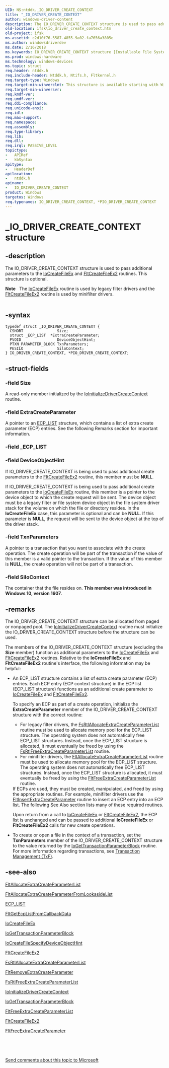 ```yaml
---
UID: NS:ntddk._IO_DRIVER_CREATE_CONTEXT
title: "_IO_DRIVER_CREATE_CONTEXT"
author: windows-driver-content
description: The IO_DRIVER_CREATE_CONTEXT structure is used to pass additional parameters to the IoCreateFileEx and FltCreateFileEx2 routines.
old-location: ifsk\io_driver_create_context.htm
old-project: ifsk
ms.assetid: c2d10f76-5587-4855-9a02-fa7656a3805e
ms.author: windowsdriverdev
ms.date: 2/16/2018
ms.keywords: IO_DRIVER_CREATE_CONTEXT structure [Installable File System Drivers], PIO_DRIVER_CREATE_CONTEXT structure pointer [Installable File System Drivers], *PIO_DRIVER_CREATE_CONTEXT, fileinformationstructures_d5939ca3-7c95-4788-bec9-b2d4cc7dd45b.xml, ifsk.io_driver_create_context, IO_DRIVER_CREATE_CONTEXT, PIO_DRIVER_CREATE_CONTEXT, ntddk/PIO_DRIVER_CREATE_CONTEXT, ntddk/IO_DRIVER_CREATE_CONTEXT, _IO_DRIVER_CREATE_CONTEXT
ms.prod: windows-hardware
ms.technology: windows-devices
ms.topic: struct
req.header: ntddk.h
req.include-header: Ntddk.h, Ntifs.h, Fltkernel.h
req.target-type: Windows
req.target-min-winverclnt: This structure is available starting with Windows Vista.
req.target-min-winversvr: 
req.kmdf-ver: 
req.umdf-ver: 
req.ddi-compliance: 
req.unicode-ansi: 
req.idl: 
req.max-support: 
req.namespace: 
req.assembly: 
req.type-library: 
req.lib: 
req.dll: 
req.irql: PASSIVE_LEVEL
topictype:
-	APIRef
-	kbSyntax
apitype:
-	HeaderDef
apilocation:
-	ntddk.h
apiname:
-	IO_DRIVER_CREATE_CONTEXT
product: Windows
targetos: Windows
req.typenames: IO_DRIVER_CREATE_CONTEXT, *PIO_DRIVER_CREATE_CONTEXT
---
```


# _IO_DRIVER_CREATE_CONTEXT structure


## -description


The IO_DRIVER_CREATE_CONTEXT structure is used to pass additional parameters to the <a href="..\ntddk\nf-ntddk-iocreatefileex.md">IoCreateFileEx</a> and <a href="..\fltkernel\nf-fltkernel-fltcreatefileex2.md">FltCreateFileEx2</a> routines. This structure is optional.
<div class="alert"><b>Note</b>    The <a href="..\ntddk\nf-ntddk-iocreatefileex.md">IoCreateFileEx</a> routine is used by legacy filter drivers and the <a href="..\fltkernel\nf-fltkernel-fltcreatefileex2.md">FltCreateFileEx2</a> routine is used by minifilter drivers.</div><div> </div>

## -syntax


````
typedef struct _IO_DRIVER_CREATE_CONTEXT {
  CSHORT               Size;
  struct _ECP_LIST  *ExtraCreateParameter;
  PVOID                DeviceObjectHint;
  PTXN_PARAMETER_BLOCK TxnParameters;
  PESILO               SiloContext;
} IO_DRIVER_CREATE_CONTEXT, *PIO_DRIVER_CREATE_CONTEXT;
````


## -struct-fields




### -field Size

A read-only member initialized by the <a href="..\ntddk\nf-ntddk-ioinitializedrivercreatecontext.md">IoInitializeDriverCreateContext</a> routine.


### -field ExtraCreateParameter

A pointer to an <a href="https://msdn.microsoft.com/library/windows/hardware/ff540148">ECP_LIST</a> structure, which contains a list of extra create parameter (ECP) entries.  See the following Remarks section for important information.


### -field _ECP_LIST

 


### -field DeviceObjectHint

If IO_DRIVER_CREATE_CONTEXT is being used to pass additional create parameters to the <a href="..\fltkernel\nf-fltkernel-fltcreatefileex2.md">FltCreateFileEx2</a> routine, this member must be <b>NULL</b>.

If IO_DRIVER_CREATE_CONTEXT is being used to pass additional create parameters to the <a href="..\ntddk\nf-ntddk-iocreatefileex.md">IoCreateFileEx</a> routine, this member is a pointer to the device object to which the create request will be sent. The device object must be a legacy filter or file system device object in the file system driver stack for the volume on which the file or directory resides. In the <b>IoCreateFileEx</b> case, this parameter is optional and can be <b>NULL</b>. If this parameter is <b>NULL</b>, the request will be sent to the device object at the top of the driver stack.


### -field TxnParameters

A pointer to a transaction that you want to associate with the create operation. The create operation will be part of the transaction if the value of this member is a valid pointer to the transaction. If the value of this member is <b>NULL</b>, the create operation will not be part of a transaction.


### -field SiloContext

The container that the file resides on. <b>This member was introduced in Windows 10, version 1607</b>.


## -remarks



The IO_DRIVER_CREATE_CONTEXT structure can be allocated from paged or nonpaged pool. The <a href="..\ntddk\nf-ntddk-ioinitializedrivercreatecontext.md">IoInitializeDriverCreateContext</a> routine must initialize the IO_DRIVER_CREATE_CONTEXT structure before the structure can be used. 

The members of the IO_DRIVER_CREATE_CONTEXT structure (excluding the <b>Size</b> member) function as additional parameters to the <a href="..\ntddk\nf-ntddk-iocreatefileex.md">IoCreateFileEx</a> and <a href="..\fltkernel\nf-fltkernel-fltcreatefileex2.md">FltCreateFileEx2</a> routines.  Relative to the <b>IoCreateFileEx</b> and <b>FltCreateFileEx2</b> routine's interface, the following information may be helpful:

<ul>
<li>
An ECP_LIST structure contains a list of extra create parameter (ECP) entries.  Each ECP entry (ECP context structure) in the ECP list (ECP_LIST structure) functions as an additional create parameter to <a href="..\ntddk\nf-ntddk-iocreatefileex.md">IoCreateFileEx</a> and <a href="..\fltkernel\nf-fltkernel-fltcreatefileex2.md">FltCreateFileEx2</a>.

To specify an ECP as part of a create operation, initialize the <b>ExtraCreateParameter</b> member of the IO_DRIVER_CREATE_CONTEXT structure with the correct routine:

<ul>
<li> For legacy filter drivers, the <a href="..\ntifs\nf-ntifs-fsrtlallocateextracreateparameterlist.md">FsRtlAllocateExtraCreateParameterList</a> routine must be used to allocate memory pool for the ECP_LIST structure.  The operating system does not automatically free ECP_LIST structures. Instead, once the ECP_LIST structure is allocated, it must eventually be freed by using the <a href="..\ntifs\nf-ntifs-fsrtlfreeextracreateparameterlist.md">FsRtlFreeExtraCreateParameterList</a> routine.</li>
<li> For minifilter drivers, the <a href="..\fltkernel\nf-fltkernel-fltallocateextracreateparameterlist.md">FltAllocateExtraCreateParameterList</a> routine must be used to allocate memory pool for the ECP_LIST structure.  The operating system does not automatically free ECP_LIST structures. Instead, once the ECP_LIST structure is allocated, it must eventually be freed by using the <a href="..\fltkernel\nf-fltkernel-fltfreeextracreateparameterlist.md">FltFreeExtraCreateParameterList</a> routine.</li>
</ul>
If ECPs are used, they must be created, manipulated, and freed by using the appropriate routines.  For example, minifilter drivers use the <a href="..\fltkernel\nf-fltkernel-fltinsertextracreateparameter.md">FltInsertExtraCreateParameter</a> routine to insert an ECP entry into an ECP list.  The following See Also section lists many of these required routines.

Upon return from a call to <a href="..\ntddk\nf-ntddk-iocreatefileex.md">IoCreateFileEx</a> or <a href="..\fltkernel\nf-fltkernel-fltcreatefileex2.md">FltCreateFileEx2</a>, the ECP list is unchanged and can be passed to additional <b>IoCreateFileEx</b> or <b>FltCreateFileEx2</b> calls for new create operations.

</li>
<li>
 To create or open a file in the context of a transaction, set the <b>TxnParameters</b> member of the IO_DRIVER_CREATE_CONTEXT structure to the value returned by the <a href="..\ntddk\nf-ntddk-iogettransactionparameterblock.md">IoGetTransactionParameterBlock</a> routine.  For more information regarding transactions, see <a href="http://go.microsoft.com/fwlink/p/?linkid=66161">Transaction Management (TxF)</a>.

</li>
</ul>



## -see-also

<a href="..\fltkernel\nf-fltkernel-fltallocateextracreateparameterlist.md">FltAllocateExtraCreateParameterList</a>



<a href="..\fltkernel\nf-fltkernel-fltallocateextracreateparameterfromlookasidelist.md">FltAllocateExtraCreateParameterFromLookasideList</a>



<a href="https://msdn.microsoft.com/library/windows/hardware/ff540148">ECP_LIST</a>



<a href="..\fltkernel\nf-fltkernel-fltgetecplistfromcallbackdata.md">FltGetEcpListFromCallbackData</a>



<a href="..\ntddk\nf-ntddk-iocreatefileex.md">IoCreateFileEx</a>



<a href="..\ntddk\nf-ntddk-iogettransactionparameterblock.md">IoGetTransactionParameterBlock</a>



<a href="..\ntddk\nf-ntddk-iocreatefilespecifydeviceobjecthint.md">IoCreateFileSpecifyDeviceObjectHint</a>



<a href="..\fltkernel\nf-fltkernel-fltcreatefileex2.md">FltCreateFileEx2</a>



<a href="..\ntifs\nf-ntifs-fsrtlallocateextracreateparameterlist.md">FsRtlAllocateExtraCreateParameterList</a>



<a href="..\fltkernel\nf-fltkernel-fltremoveextracreateparameter.md">FltRemoveExtraCreateParameter</a>



<a href="..\ntifs\nf-ntifs-fsrtlfreeextracreateparameterlist.md">FsRtlFreeExtraCreateParameterList</a>



<a href="..\ntddk\nf-ntddk-ioinitializedrivercreatecontext.md">IoInitializeDriverCreateContext</a>



<a href="..\ntddk\nf-ntddk-iogettransactionparameterblock.md">IoGetTransactionParameterBlock</a>



<a href="..\fltkernel\nf-fltkernel-fltfreeextracreateparameterlist.md">FltFreeExtraCreateParameterList</a>



<a href="..\fltkernel\nf-fltkernel-fltcreatefileex2.md">FltCreateFileEx2</a>



<a href="..\fltkernel\nf-fltkernel-fltfreeextracreateparameter.md">FltFreeExtraCreateParameter</a>



 

 

<a href="mailto:wsddocfb@microsoft.com?subject=Documentation%20feedback [ifsk\ifsk]:%20IO_DRIVER_CREATE_CONTEXT structure%20 RELEASE:%20(2/16/2018)&amp;body=%0A%0APRIVACY STATEMENT%0A%0AWe use your feedback to improve the documentation. We don't use your email address for any other purpose, and we'll remove your email address from our system after the issue that you're reporting is fixed. While we're working to fix this issue, we might send you an email message to ask for more info. Later, we might also send you an email message to let you know that we've addressed your feedback.%0A%0AFor more info about Microsoft's privacy policy, see http://privacy.microsoft.com/en-us/default.aspx." title="Send comments about this topic to Microsoft">Send comments about this topic to Microsoft</a>

